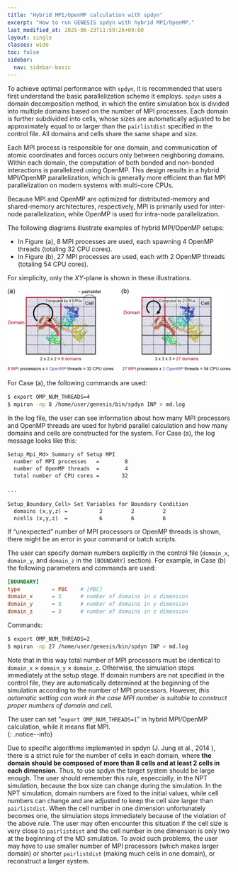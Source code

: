 ```yaml
---
title: "Hybrid MPI/OpenMP calculation with spdyn"
excerpt: "How to run GENESIS spdyn with hybrid MPI/OpenMP."
last_modified_at: 2025-06-23T11:59:26+09:00
layout: single
classes: wide
toc: false
sidebar:
  nav: sidebar-basic
---
```


To achieve optimal performance with `spdyn`, it is recommended that users first
understand the basic parallelization scheme it employs. `spdyn` uses a domain
decomposition method, in which the entire simulation box is divided into
multiple domains based on the number of MPI processes. Each domain is further
subdivided into cells, whose sizes are automatically adjusted to be
approximately equal to or larger than the `pairlistdist` specified in the control
file. All domains and cells share the same shape and size.

Each MPI process is responsible for one domain, and communication of atomic
coordinates and forces occurs only between neighboring domains. Within each
domain, the computation of both bonded and non-bonded interactions is
parallelized using OpenMP. This design results in a hybrid MPI/OpenMP
parallelization, which is generally more efficient than flat MPI parallelization
on modern systems with multi-core CPUs.

Because MPI and OpenMP are optimized for distributed-memory and shared-memory
architectures, respectively, MPI is primarily used for inter-node
parallelization, while OpenMP is used for intra-node parallelization.

The following diagrams illustrate examples of hybrid MPI/OpenMP setups:
- In Figure (a), 8 MPI processes are used, each spawning 4 OpenMP threads (totaling 32 CPU cores).
- In Figure (b), 27 MPI processes are used, each with 2 OpenMP threads (totaling 54 CPU cores).

For simplicity, only the *XY*-plane is shown in these illustrations.

![](/assets/images/2016_05_domdec.png)


For Case (a), the following commands are used:

```bash
$ export OMP_NUM_THREADS=4
$ mpirun -np 8 /home/user/genesis/bin/spdyn INP > md.log
```

In the log file, the user can see information about how many MPI processors and
OpenMP threads are used for hybrid parallel calculation and how many domains and
cells are constructed for the system. For Case (a), the log message looks like
this:

```
Setup_Mpi_Md> Summary of Setup MPI
  number of MPI processes   =        8
  number of OpenMP threads  =        4
  total number of CPU cores =       32

...

Setup_Boundary_Cell> Set Variables for Boundary Condition
  domains (x,y,z) =          2         2         2
  ncells (x,y,z)  =          6         6         6
```

If “unexpected” number of MPI processors or OpenMP threads is shown, there might
be an error in your command or batch scripts.

The user can specify domain numbers explicitly in the control file (`domain_x`,
`domain_y`, and `domain_z` in the `[BOUNDARY]` section). For example, in Case
(b) the following parameters and commands are used:

```toml
[BOUNDARY]
type          = PBC    # [PBC]
domain_x      = 3      # number of domains in x dimension
domain_y      = 3      # number of domains in y dimension
domain_z      = 3      # number of domains in z dimension
```

Commands:
```bash
$ export OMP_NUM_THREADS=2 
$ mpirun -np 27 /home/user/genesis/bin/spdyn INP > md.log
```

Note that in this way total number of MPI processors must be identical to
`domain_x` × `domain_y` × `domain_z`. Otherwise, the simulation stops
immediately at the setup stage. If domain numbers are not specified in the
control file, they are automatically determined at the beginning of the
simulation according to the number of MPI processors. However, *this automatic
setting can work in the case MPI number is suitable to construct proper numbers
of domain and cell*. 

The user can set “`export OMP_NUM_THREADS=1`” in hybrid MPI/OpenMP calculation,
while it means flat MPI.  
{: .notice--info}


Due to specific algorithms implemented in spdyn (J. Jung et al., 2014 
[<i class="fas fa-link"></i>](https://onlinelibrary.wiley.com/doi/full/10.1002/jcc.23591)),
there is a strict rule for the number of cells in each domain, where **the domain
should be composed of more than 8 cells and at least 2 cells in each dimension**.
Thus, to use spdyn the target system should be large enough. The user should
remember this rule, especcially, in the NPT simulation, because the box size can
change during the simulation. In the NPT simulation, domain numbers are fixed to
the initial values, while cell numbers can change and are adjusted to keep the
cell size larger than `pairlistdist`. When the cell number in one dimension
unfortunately becomes one, the simulation stops immediately because of the
violation of the above rule. The user may often encounter this situation if the
cell size is very close to `pairlistdist` and the cell number in one dimension is
only two at the beginning of the MD simulation. To avoid such problems, the user
may have to use smaller number of MPI processors (which makes larger domain) or
shorter `pairlistdist` (making much cells in one domain), or reconstruct a larger
system.